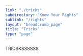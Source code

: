 ```yaml
---
link: "./tricks"
subdirectory: "Know Your Rights"
sublink: "/rights"
layout: "breadcrumb_page"
title: "Tricks" 
type: "page"
---
```


TRICSKSSSSSS
